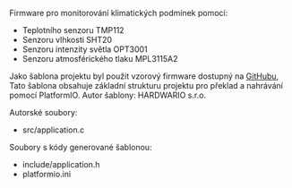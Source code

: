 Firmware pro monitorování klimatických podmínek pomocí:
- Teplotního senzoru TMP112
- Senzoru vlhkosti SHT20
- Senzoru intenzity světla OPT3001
- Senzoru atmosférického tlaku MPL3115A2

Jako šablona projektu byl použit vzorový firmware dostupný na [GitHubu](https://github.com/hardwario/twr-skeleton),
Tato šablona obsahuje základní strukturu projektu pro překlad a nahrávání pomocí PlatformIO.
Autor šablony: HARDWARIO s.r.o.

Autorské soubory:
- src/application.c

Soubory s kódy generované šablonou:
- include/application.h
- platformio.ini
